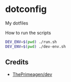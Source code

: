 # dotconfig

My dotfiles

How to run the scripts

```sh
DEV_ENV=$(pwd) ./run.sh
DEV_ENV=$(pwd) ./dev-env.sh
```

## Credits

- [ThePrimeagen/dev](https://github.com/ThePrimeagen/dev)
